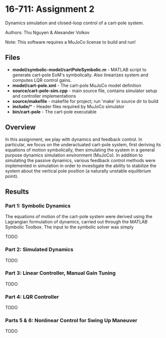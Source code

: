 # 16-711: Assignment 2
Dynamics simulation and closed-loop control of a cart-pole system.

Authors: Thu Nguyen & Alexander Volkov

Note: This software requires a MuJoCo license to build and run!

## Files
- **model/symbolic-model/cartPoleSymbolic.m** - MATLAB script to generate cart-pole EoM's symbolically. Also linearizes system and computes LQR control gains.
- **model/cart-pole.xml** - The cart-pole MuJoCo model definition
- **source/cart-pole-sim.cpp** - main source file, contains simulator setup and controller implementations
- **source/makefile** - makefile for project; run 'make' in source dir to build
- **include/*** - Header files required by MuJoCo simulator
- **bin/cart-pole** - The cart-pole executable

## Overview
In this assignment, we play with dynamics and feedback control. In particular, we focus on the underactuated cart-pole system, first deriving its equations of motion symbolically, then simulating the system in a general purpose dynamics simulation environment (MuJoCo). In addition to simulating the passive dynamics, various feedback control methods were implemented in simulation in order to investigate the ability to stabilize the system about the vertical pole position (a naturally unstable equilibrium point). 

## Results
### Part 1: Symbolic Dynamics

The equations of motion of the cart-pole system were derived using the Lagrangian formulation of dynamics, carried out through the MATLAB Symbolic Toolbox. The input to the symbolic solver was simply 

TODO

### Part 2: Simulated Dynamics

TODO

### Part 3: Linear Controller, Manual Gain Tuning

TODO

### Part 4: LQR Controller

TODO

### Parts 5 & 6: Nonlinear Control for Swing Up Maneuver

TODO

